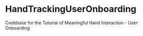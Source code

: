 # HandTrackingUserOnboarding
Codebase for the Tutorial of Meaningful Hand Interaction - User Onboarding
